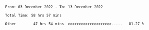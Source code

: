 <!--START_SECTION:waka-->

```text
From: 03 December 2022 - To: 13 December 2022

Total Time: 58 hrs 57 mins

Other        47 hrs 54 mins  >>>>>>>>>>>>>>>>>>>>-----   81.27 %
```

<!--END_SECTION:waka-->